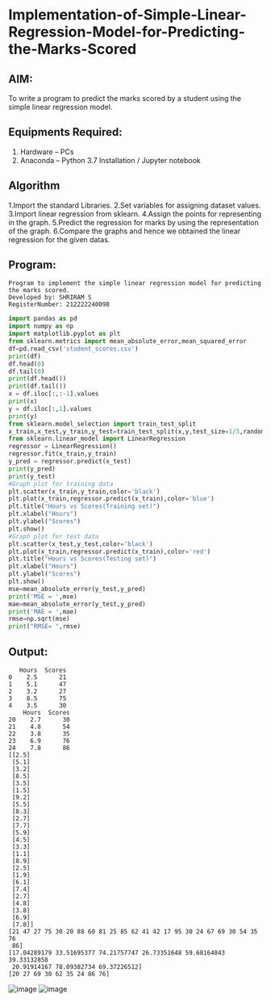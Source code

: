 # Implementation-of-Simple-Linear-Regression-Model-for-Predicting-the-Marks-Scored

## AIM:
To write a program to predict the marks scored by a student using the simple linear regression model.

## Equipments Required:
1. Hardware – PCs
2. Anaconda – Python 3.7 Installation / Jupyter notebook

## Algorithm
1.Import the standard Libraries.
2.Set variables for assigning dataset values.
3.Import linear regression from sklearn. 
4.Assign the points for representing in the graph.
5.Predict the regression for marks by using the representation of the graph. 
6.Compare the graphs and hence we obtained the linear regression for the given datas.
## Program:
```
Program to implement the simple linear regression model for predicting the marks scored.
Developed by: SHRIRAM S
RegisterNumber: 212222240098
```
```PYTHON
import pandas as pd
import numpy as np
import matplotlib.pyplot as plt
from sklearn.metrics import mean_absolute_error,mean_squared_error
df=pd.read_csv('student_scores.csv')
print(df)
df.head(0)
df.tail(0)
print(df.head())
print(df.tail())
x = df.iloc[:,:-1].values
print(x)
y = df.iloc[:,1].values
print(y)
from sklearn.model_selection import train_test_split
x_train,x_test,y_train,y_test=train_test_split(x,y,test_size=1/3,random_state=0)
from sklearn.linear_model import LinearRegression
regressor = LinearRegression()
regressor.fit(x_train,y_train)
y_pred = regressor.predict(x_test)
print(y_pred)
print(y_test)
#Graph plot for training data
plt.scatter(x_train,y_train,color='black')
plt.plot(x_train,regressor.predict(x_train),color='blue')
plt.title("Hours vs Scores(Training set)")
plt.xlabel("Hours")
plt.ylabel("Scores")
plt.show()
#Graph plot for test data
plt.scatter(x_test,y_test,color='black')
plt.plot(x_train,regressor.predict(x_train),color='red')
plt.title("Hours vs Scores(Testing set)")
plt.xlabel("Hours")
plt.ylabel("Scores")
plt.show()
mse=mean_absolute_error(y_test,y_pred)
print('MSE = ',mse)
mae=mean_absolute_error(y_test,y_pred)
print('MAE = ',mae)
rmse=np.sqrt(mse)
print("RMSE= ",rmse)
```

## Output:
```
   Hours  Scores
0    2.5      21
1    5.1      47
2    3.2      27
3    8.5      75
4    3.5      30
    Hours  Scores
20    2.7      30
21    4.8      54
22    3.8      35
23    6.9      76
24    7.8      86
[[2.5]
 [5.1]
 [3.2]
 [8.5]
 [3.5]
 [1.5]
 [9.2]
 [5.5]
 [8.3]
 [2.7]
 [7.7]
 [5.9]
 [4.5]
 [3.3]
 [1.1]
 [8.9]
 [2.5]
 [1.9]
 [6.1]
 [7.4]
 [2.7]
 [4.8]
 [3.8]
 [6.9]
 [7.8]]
[21 47 27 75 30 20 88 60 81 25 85 62 41 42 17 95 30 24 67 69 30 54 35 76
 86]
[17.04289179 33.51695377 74.21757747 26.73351648 59.68164043 39.33132858
 20.91914167 78.09382734 69.37226512]
[20 27 69 30 62 35 24 86 76]
```
![image](https://github.com/ShriramGH/Implementation-of-Simple-Linear-Regression-Model-for-Predicting-the-Marks-Scored/assets/117991122/36e28b38-2ef1-42d8-9b9c-982563a99508)
![image](https://github.com/ShriramGH/Implementation-of-Simple-Linear-Regression-Model-for-Predicting-the-Marks-Scored/assets/117991122/da7a2459-ece3-4cfc-a203-ae822f41ea41)
